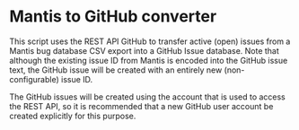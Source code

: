 # Mantis to GitHub converter

This script uses the REST API GitHub to transfer active (open) issues from a
Mantis bug database CSV export into a GitHub Issue database. Note that although the existing issue ID
from Mantis is encoded into the GitHub issue text, the GitHub issue will be created with an
entirely new (non-configurable) issue ID.

The GitHub issues will be created using the account that is used to access the REST API, so
it is recommended that a new GitHub user account be created explicitly for this purpose.
